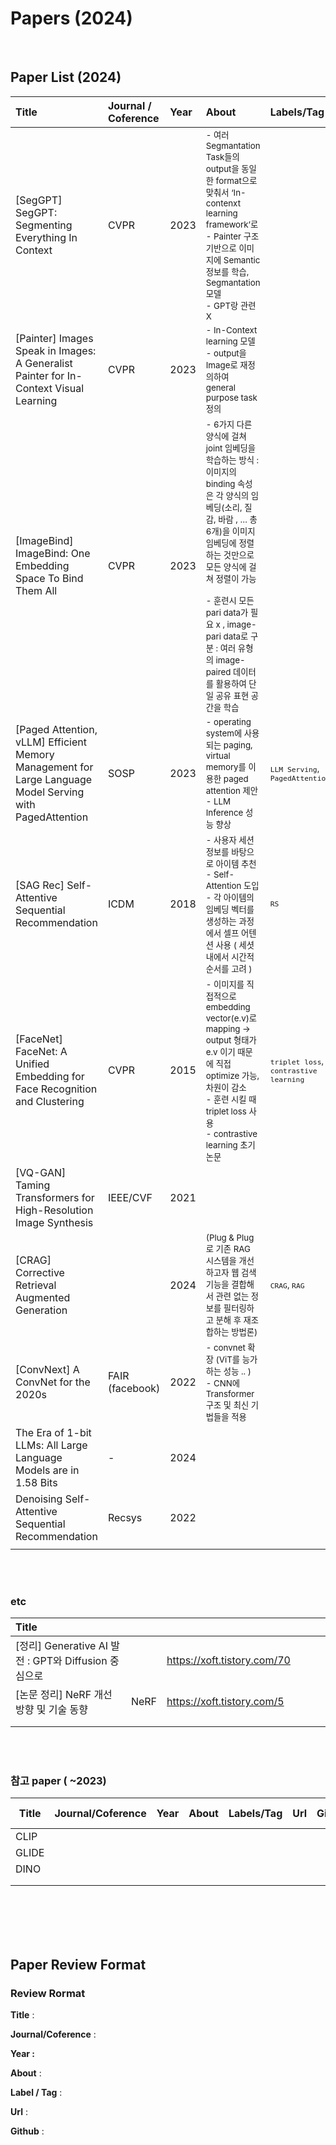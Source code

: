 # Papers (2024)

</br>

## Paper List (2024)
|                                                   Title                                                  	| Journal / Coference  	| Year 	|                                                                                                                                                                   About                                                                                                                                                                  	|             Labels/Tag             	| Read / Review 	|
|:--------------------------------------------------------------------------------	|:--------	|:----	|:---------------------------------	|:----	|:----	|
| [SegGPT] SegGPT: Segmenting Everything In Context | CVPR  | 2023 	|<sup> - 여러 Segmantation Task들의 output을 동일한 format으로 맞춰서  ‘In-contenxt learning framework’로<br>- Painter 구조 기반으로 이미지에 Semantic 정보를 학습, Segmantation 모델<br>- GPT랑 관련 X </sup> |    |   |
| [Painter] Images Speak in Images: A Generalist Painter for In-Context Visual Learning | CVPR  | 2023  |<sup> - In-Context learning 모델<br>- output을 Image로 재정의하여 general purpose task 정의 </sup>	| <sup> </sup>|   |
| [ImageBind] ImageBind: One Embedding Space To Bind Them All   | CVPR  | 2023 	|<sup> - 6가지 다른 양식에 걸쳐 joint 임베딩을 학습하는 방식 : 이미지의 binding 속성은 각 양식의 임베딩(소리, 질감, 바람 , … 총 6개)을 이미지 임베딩에 정렬하는 것만으로 모든 양식에 걸쳐 정렬이 가능<br><br>- 훈련시 모든 pari data가 필요 x , image-pari data로 구분  : 여러 유형의 image-paired 데이터를 활용하여 단일 공유 표현 공간을 학습 	|<sup>   </sup>|   |
| [Paged Attention, vLLM] Efficient Memory Management for Large Language Model Serving with PagedAttention 	| SOSP  | 2023 	|<sup> - operating system에 사용되는 paging, virtual memory를 이용한 paged attention 제안<br>- LLM Inference 성능 향상  </sup>| <sup> `LLM Serving`, `PagedAttention` </sup> |   |
| [SAG Rec] Self-Attentive Sequential Recommendation    | ICDM                 	| 2018 	|<sup> - 사용자 세션 정보를 바탕으로 아이템 추천<br>- Self-Attention 도입<br>- 각 아이템의 임베딩 벡터를 생성하는 과정에서 셀프 어텐션 사용 ( 세셧 내에서 시간적 순서를 고려 )  </sup>  |<sup> `RS` </sup>    |   |
| [FaceNet] FaceNet: A Unified Embedding for Face Recognition and Clustering    | CVPR  | 2015  |<sup> - 이미지를 직접적으로 embedding vector(e.v)로 mapping → output 형태가 e.v 이기 때문에 직접 optimize 가능, 차원이 감소<br>- 훈련 시킬 때 triplet loss 사용<br>- contrastive learning 초기 논문 </sup>| <sup> `triplet loss`, `contrastive learning` </sup> |   |
| [VQ-GAN] Taming Transformers for High-Resolution Image Synthesis  | IEEE/CVF  | 2021  | <sup> </sup> |   |  |
| [CRAG] Corrective Retrieval Augmented Generation  |   | 2024  | <sup> (Plug & Plug 로 기존 RAG 시스템을 개선하고자 웹 검색 기능을 결합해서 관련 없는 정보를 필터링하고 분해 후 재조합하는 방법론) </sup>| <sup> `CRAG`, `RAG` </sup> |   |   
| [ConvNext] A ConvNet for the 2020s    | FAIR <br>(facebook)   | 2022 	| <sup> - convnet 확장 (ViT를 능가하는 성능 .. )<br>- CNN에 Transformer 구조 및 최신 기법들을 적용  </sup>  |   |   |   
| The Era of 1-bit LLMs: All Large Language Models are in 1.58 Bits | -  | 2024 	| <sup>   </sup> | <sup> </sup> |   |
| Denoising Self-Attentive Sequential Recommendation    | Recsys    | 2022 	|<sup>   </sup> | <sup> </sup> |   |
|   |   |   | <sup>   </sup>| <sup> </sup> |   |

</br>
</br>

### etc
|                         Title                        	|      	|                             	|   	|   	|   	|
|:----------------------------------------------------	|:----	|:---------------------------	|:-	|:-	|:- |
| [정리] Generative AI 발전 : GPT와 Diffusion 중심으로 	|      	| https://xoft.tistory.com/70 	|   	|   	|   	|
| [논문 정리] NeRF 개선 방향 및 기술 동향              	| NeRF 	| https://xoft.tistory.com/5  	|   	|   	|   	|
|                                                      	|      	|                             	|   	|   	|   	|
|                                                      	|      	|                             	|   	|   	|   	|

</br>
</br>


### 참고 paper ( ~2023)

| Title | Journal/Coference  | Year | About | Labels/Tag | Url | Github/Code | Read/Review Done |
| --- | --- | --- | --- | --- | --- | --- | --- |
| CLIP |  |  |  |  |  |  |  |
| GLIDE |  |  |  |  |  |  |  |
| DINO |  |  |  |  |  |  |  |
|  |  |  |  |  |  |  |  |
|  |  |  |  |  |  |  |  |


</br>
</br>
</br>
</br>

## Paper Review Format

### **Review Rormat**

**Title** :  

**Journal/Coference** :   

**Year :**   

**About** : 

**Label / Tag** :  

**Url** :

**Github** : 
